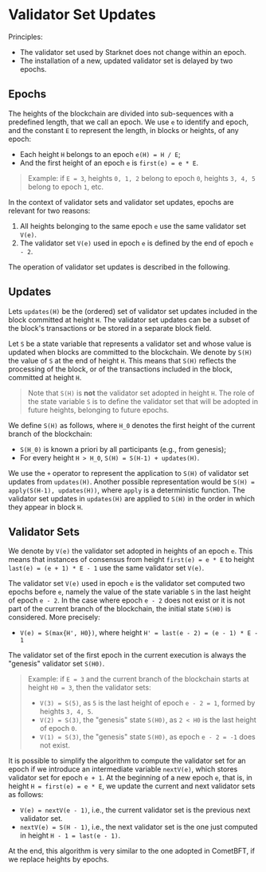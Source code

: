 # Validator Set Updates

Principles:

- The validator set used by Starknet does not change within an epoch.
- The installation of a new, updated validator set is delayed by two epochs.

## Epochs

The heights of the blockchain are divided into sub-sequences with a predefined
length, that we call an epoch.
We use `e` to identify and epoch, and the constant `E` to represent the length,
in blocks or heights, of any epoch:

- Each height `H` belongs to an epoch `e(H) = H / E`;
- And the first height of an epoch `e` is `first(e) = e * E`.

> Example: if `E = 3`, heights `0, 1, 2` belong to epoch `0`,
> heights `3, 4, 5` belong to epoch `1`, etc.

In the context of validator sets and validator set updates, epochs are relevant
for two reasons:

1. All heights belonging to the same epoch `e` use the same validator set `V(e)`.
2. The validator set `V(e)` used in epoch `e` is defined by the end of epoch `e - 2`.

The operation of validator set updates is described in the following.

## Updates

Lets `updates(H)` be the (ordered) set of validator set updates included in the
block committed at height `H`.
The validator set updates can be a subset of the block's transactions or be
stored in a separate block field.

Let `S` be a state variable that represents a validator set and whose value is
updated when blocks are committed to the blockchain.
We denote by `S(H)` the value of `S` at the end of height `H`.
This means that `S(H)` reflects the processing of the block, or of the
transactions included in the block, committed at height `H`.

> Note that `S(H)` is **not** the validator set adopted in height `H`.
> The role of the state variable `S` is to define the validator set that will
> be adopted in future heights, belonging to future epochs.

We define `S(H)` as follows, where `H_0` denotes the first height of the
current branch of the blockchain:

- `S(H_0)` is known a priori by all participants (e.g., from genesis);
- For every height `H > H_0`, `S(H) = S(H-1) + updates(H)`.

We use the `+` operator to represent the application to `S(H)` of validator set
updates from `updates(H)`.
Another possible representation would be `S(H) = apply(S(H-1), updates(H))`,
where `apply` is a deterministic function.
The validator set updates in `updates(H)` are applied to `S(H)` in the order in
which they appear in block `H`.

## Validator Sets

We denote by `V(e)` the validator set adopted in heights of an epoch `e`.
This means that instances of consensus from height `first(e) = e * E` to
height `last(e) = (e + 1) * E - 1` use the same validator set `V(e)`.

The validator set `V(e)` used in epoch `e` is the validator set computed two
epochs before `e`, namely the value of the state variable `S` in the last
height of epoch `e - 2`.
In the case where epoch `e - 2` does not exist or it is not part of the 
current branch of the blockchain, the initial state `S(H0)` is considered.
More precisely:

- `V(e) = S(max{H', H0})`, where height `H' = last(e - 2) = (e - 1) * E - 1`

The validator set of the first epoch in the current execution is always the
"genesis" validator set `S(H0)`.

> Example: if `E = 3` and the current branch of the blockchain starts at height
> `H0 = 3`, then the validator sets:
>  - `V(3) = S(5)`, as `5` is the last height of epoch `e - 2 = 1`, formed by
>    heights `3, 4, 5`.
>  - `V(2) = S(3)`, the "genesis" state `S(H0)`, as `2 < H0` is the last height
>    of epoch `0`.
>  - `V(1) = S(3)`, the "genesis" state `S(H0)`, as epoch `e - 2 = -1` does not exist.

It is possible to simplify the algorithm to compute the validator set for an
epoch if we introduce an intermediate variable `nextV(e)`, which stores
validator set for epoch `e + 1`.
At the beginning of a new epoch `e`, that is, in height `H = first(e) = e * E`,
we update the current and next validator sets as follows:

- `V(e) = nextV(e - 1)`, i.e., the current validator set is the previous next
  validator set.
- `nextV(e) = S(H - 1)`, i.e., the next validator set is the one just computed
  in height `H - 1 = last(e - 1)`.

At the end, this algorithm is very similar to the one adopted in CometBFT,
if we replace heights by epochs.
